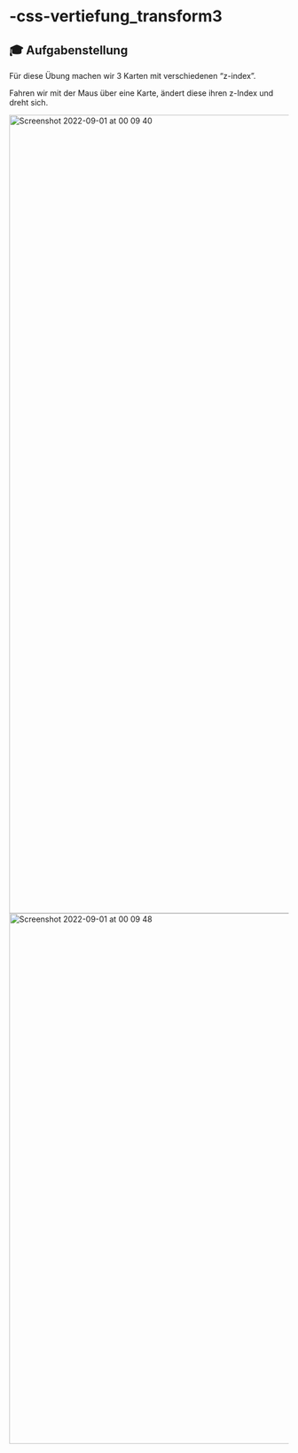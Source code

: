 # -css-vertiefung_transform3

## 🎓 Aufgabenstellung

Für diese Übung machen wir 3 Karten mit verschiedenen “z-index”.

Fahren wir mit der Maus über eine Karte, ändert diese ihren z-Index und dreht sich.

<img width="1440" alt="Screenshot 2022-09-01 at 00 09 40" src="https://user-images.githubusercontent.com/110846379/187795035-162a1e90-639b-4ca7-ae80-4abb5ecf2405.png">
<img width="957" alt="Screenshot 2022-09-01 at 00 09 48" src="https://user-images.githubusercontent.com/110846379/187795045-4fbcd588-a2ee-4de7-958a-5a22485d5c85.png">
